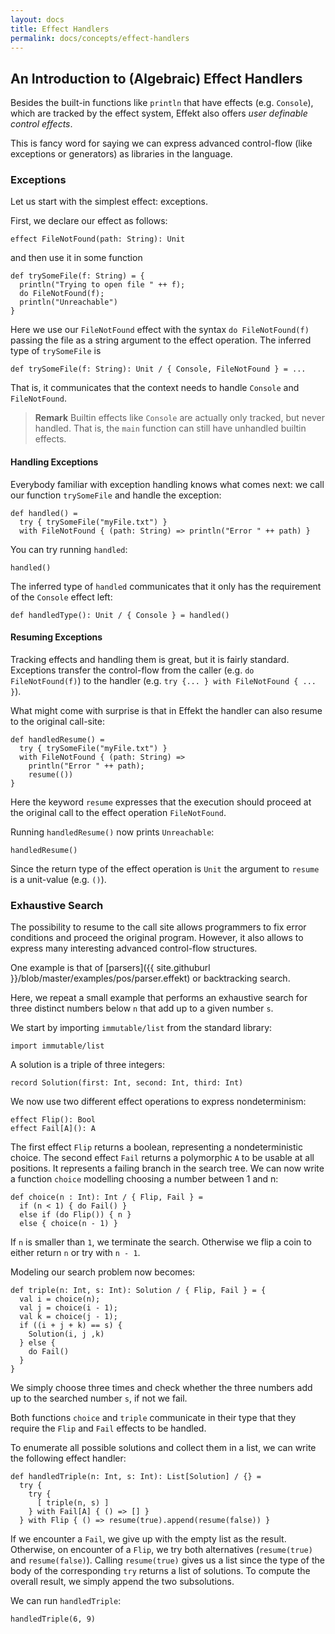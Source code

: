 ```yaml
---
layout: docs
title: Effect Handlers
permalink: docs/concepts/effect-handlers
---
```


## An Introduction to (Algebraic) Effect Handlers
Besides the built-in functions like `println` that have effects (e.g. `Console`),
which are tracked by the effect system, Effekt also offers _user definable control effects_.

This is fancy word for saying we can express advanced control-flow
(like exceptions or generators) as libraries in the language.

### Exceptions
Let us start with the simplest effect: exceptions.

First, we declare our effect as follows:

```
effect FileNotFound(path: String): Unit
```
and then use it in some function

```effekt
def trySomeFile(f: String) = {
  println("Trying to open file " ++ f);
  do FileNotFound(f);
  println("Unreachable")
}
```
Here we use our `FileNotFound` effect with the syntax `do FileNotFound(f)`
passing the file as a string argument to the effect operation.
The inferred type of `trySomeFile` is

```effekt:sketch
def trySomeFile(f: String): Unit / { Console, FileNotFound } = ...
```
That is, it communicates that the context needs to handle `Console` and
`FileNotFound`.

> **Remark**
> Builtin effects like `Console` are actually only tracked,
> but never handled. That is, the `main` function can still have unhandled
> builtin effects.

#### Handling Exceptions
Everybody familiar with exception handling knows what comes next: we call
our function `trySomeFile` and handle the exception:

```
def handled() =
  try { trySomeFile("myFile.txt") }
  with FileNotFound { (path: String) => println("Error " ++ path) }
```
You can try running `handled`:
```effekt:repl
handled()
```
The inferred type of `handled` communicates that it only has the requirement
of the `Console` effect left:
```
def handledType(): Unit / { Console } = handled()
```
#### Resuming Exceptions
Tracking effects and handling them is great, but it is fairly standard.
Exceptions transfer the control-flow from the caller (e.g. `do FileNotFound(f)`)
to the handler (e.g. `try {... } with FileNotFound { ... }`).

What might come with surprise is that in Effekt the handler can also resume
to the original call-site:

```effekt
def handledResume() =
  try { trySomeFile("myFile.txt") }
  with FileNotFound { (path: String) =>
    println("Error " ++ path);
    resume(())
}
```
Here the keyword `resume` expresses that the execution should proceed at the
original call to the effect operation `FileNotFound`.

Running `handledResume()` now prints `Unreachable`:
```effekt:repl
handledResume()
```
Since the return type of the effect operation is `Unit` the argument to
`resume` is a unit-value (e.g. `()`).

### Exhaustive Search
The possibility to resume to the call site allows programmers to fix error
conditions and proceed the original program. However, it also allows to express
many interesting advanced control-flow structures.

One example is that of [parsers]({{ site.githuburl }}/blob/master/examples/pos/parser.effekt)
or backtracking search.

Here, we repeat a small example that performs an exhaustive search for
three distinct numbers below `n` that add up to a given number `s`.

We start by importing `immutable/list` from the standard library:

```effekt:prelude
import immutable/list
```

A solution is a triple of three integers:
```
record Solution(first: Int, second: Int, third: Int)
```
We now use two different effect operations to express nondeterminism:

```
effect Flip(): Bool
effect Fail[A](): A
```
The first effect `Flip` returns a boolean, representing a nondeterministic
choice. The second effect `Fail` returns a polymorphic `A` to be usable at
all positions. It represents a failing branch in the search tree.
We can now write a function `choice` modelling choosing a number
between 1 and n:

```effekt
def choice(n : Int): Int / { Flip, Fail } =
  if (n < 1) { do Fail() }
  else if (do Flip()) { n }
  else { choice(n - 1) }
```
If `n` is smaller than `1`, we terminate the search. Otherwise we flip a coin
to either return `n` or try with `n - 1`.

Modeling our search problem now becomes:

```effekt
def triple(n: Int, s: Int): Solution / { Flip, Fail } = {
  val i = choice(n);
  val j = choice(i - 1);
  val k = choice(j - 1);
  if ((i + j + k) == s) {
    Solution(i, j ,k)
  } else {
    do Fail()
  }
}
```
We simply choose three times and check whether the three numbers add up to the
searched number `s`, if not we fail.

Both functions `choice` and `triple` communicate in their type that they require
the `Flip` and `Fail` effects to be handled.

To enumerate all possible solutions and collect them in a list, we can write
the following effect handler:

```
def handledTriple(n: Int, s: Int): List[Solution] / {} =
  try {
    try {
      [ triple(n, s) ]
    } with Fail[A] { () => [] }
  } with Flip { () => resume(true).append(resume(false)) }
```
If we encounter a `Fail`, we give up with the empty list as the result. Otherwise,
on encounter of a `Flip`, we try both alternatives (`resume(true)` and `resume(false)`).
Calling `resume(true)` gives us a list since the type of the body of the
corresponding `try` returns a list of solutions. To compute the overall result,
we simply append the two subsolutions.

We can run `handledTriple`:

```effekt:repl
handledTriple(6, 9)
```

